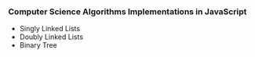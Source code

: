 <h3> Computer Science Algorithms Implementations in JavaScript</h3>
<ul>
  <li> Singly Linked Lists</li>
  <li> Doubly Linked Lists</li>
  <li> Binary Tree</li>
</ul>